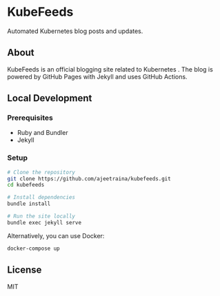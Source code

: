 # KubeFeeds

Automated Kubernetes blog posts and updates.

## About

KubeFeeds is an official blogging site related to Kubernetes . The blog is powered by GitHub Pages with Jekyll and uses GitHub Actions.


## Local Development

### Prerequisites

- Ruby and Bundler
- Jekyll

### Setup

```bash
# Clone the repository
git clone https://github.com/ajeetraina/kubefeeds.git
cd kubefeeds

# Install dependencies
bundle install

# Run the site locally
bundle exec jekyll serve
```

Alternatively, you can use Docker:

```bash
docker-compose up
```




## License

MIT
